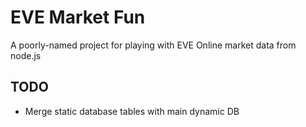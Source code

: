 # EVE Market Fun

A poorly-named project for playing with EVE Online market data from node.js

## TODO

* Merge static database tables with main dynamic DB

